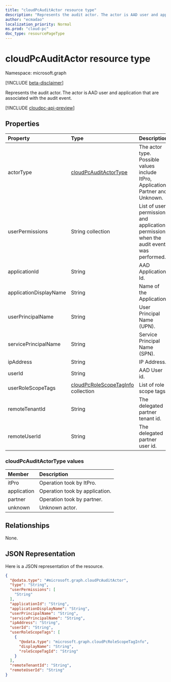 ```yaml
---
title: "cloudPcAuditActor resource type"
description: "Represents the audit actor. The actor is AAD user and application that are associated with the audit event."
author: "ecmadao"
localization_priority: Normal
ms.prod: "cloud-pc"
doc_type: resourcePageType
---
```


# cloudPcAuditActor resource type

Namespace: microsoft.graph

[!INCLUDE [beta-disclaimer](../../includes/beta-disclaimer.md)]

Represents the audit actor. The actor is AAD user and application that are associated with the audit event.

[!INCLUDE [cloudpc-api-preview](../../includes/cloudpc-api-preview.md)]

## Properties

|Property|Type|Description|
|:---|:---|:---|
|actorType|[cloudPcAuditActorType](#cloudpcauditactortype-values)|The actor type. Possible values include ItPro, Application, Partner and Unknown.|
|userPermissions|String collection|List of user permissions and application permissions when the audit event was performed.|
|applicationId|String|AAD Application Id.|
|applicationDisplayName|String|Name of the Application.|
|userPrincipalName|String|User Principal Name (UPN).|
|servicePrincipalName|String|Service Principal Name (SPN).|
|ipAddress|String|IP Address.|
|userId|String|AAD User id.|
|userRoleScopeTags|[cloudPcRoleScopeTagInfo](../resources/cloudpcrolescopetaginfo.md) collection|List of role scope tags.|
|remoteTenantId|String|The delegated partner tenant id.|
|remoteUserId|String|The delegated partner user id.|

### cloudPcAuditActorType values

|Member|Description|
|:---|:---|
|itPro|Operation took by ItPro.|
|application|Operation took by application.|
|partner|Operation took by partner.|
|unknown|Unknown actor.|

## Relationships

None.

## JSON Representation

Here is a JSON representation of the resource.
<!-- {
  "blockType": "resource",
  "@odata.type": "microsoft.graph.cloudPcAuditActor"
}
-->

``` json
{
  "@odata.type": "#microsoft.graph.cloudPcAuditActor",
  "type": "String",
  "userPermissions": [
    "String"
  ],
  "applicationId": "String",
  "applicationDisplayName": "String",
  "userPrincipalName": "String",
  "servicePrincipalName": "String",
  "ipAddress": "String",
  "userId": "String",
  "userRoleScopeTags": [
    {
      "@odata.type": "microsoft.graph.cloudPcRoleScopeTagInfo",
      "displayName": "String",
      "roleScopeTagId": "String"
    }
  ],
  "remoteTenantId": "String",
  "remoteUserId": "String"
}
```
